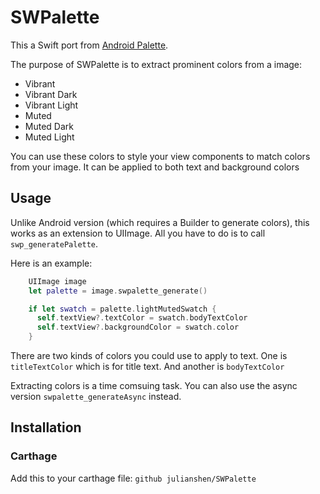 # SWPalette

This a Swift port from [Android Palette](https://developer.android.com/reference/android/support/v7/graphics/Palette.html).

The purpose of SWPalette is to extract prominent colors from a image:
* Vibrant
* Vibrant Dark
* Vibrant Light
* Muted
* Muted Dark
* Muted Light

You can use these colors to style your view components to match colors from your image. It can be applied to both text and background colors

## Usage

Unlike Android version (which requires a Builder to generate colors), this works as an extension to UIImage. All you have to do is to call `swp_generatePalette`.

Here is an example:

```swift
    UIImage image
    let palette = image.swpalette_generate()

    if let swatch = palette.lightMutedSwatch {
      self.textView?.textColor = swatch.bodyTextColor
      self.textView?.backgroundColor = swatch.color
    }
```

There are two kinds of colors you could use to apply to text. One is `titleTextColor` which is for title text. And another is `bodyTextColor`

Extracting colors is a time comsuing task. You can also use the async version `swpalette_generateAsync` instead.

## Installation

### Carthage

Add this to your carthage file:
`github julianshen/SWPalette`



